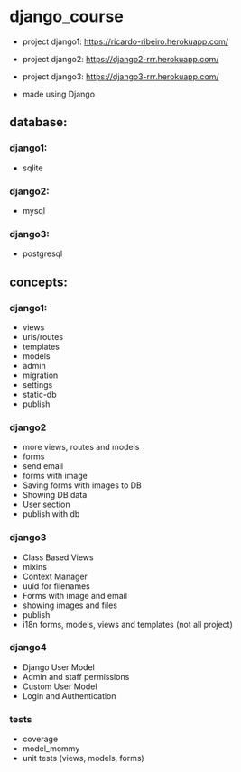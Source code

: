 # django_course
- project django1: https://ricardo-ribeiro.herokuapp.com/
- project django2: https://django2-rrr.herokuapp.com/
- project django3: https://django3-rrr.herokuapp.com/

- made using Django

## database:
### django1:
- sqlite
### django2: 
- mysql

### django3: 
- postgresql


## concepts: 

### django1:
- views
- urls/routes
- templates
- models
- admin
- migration
- settings
- static-db
- publish

### django2
- more views, routes and models
- forms
- send email
- forms with image
- Saving forms with images to DB
- Showing DB data 
- User section
- publish with db

### django3
- Class Based Views
- mixins
- Context Manager
- uuid for filenames
- Forms with image and email
- showing images and files
- publish
- i18n forms, models, views and templates (not all project) 

### django4
- Django User Model
- Admin and staff permissions
- Custom User Model
- Login and Authentication

### tests
- coverage
- model_mommy
- unit tests (views, models, forms)
